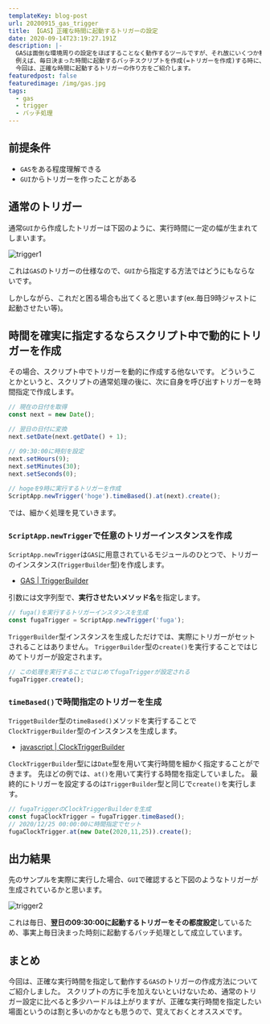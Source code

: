 ```yaml
---
templateKey: blog-post
url: 20200915_gas_trigger
title: 【GAS】正確な時間に起動するトリガーの設定
date: 2020-09-14T23:19:27.191Z
description: |-
  GASは面倒な環境周りの設定をほぼすることなく動作するツールですが、それ故にいくつか制限事項があります。
  例えば、毎日決まった時間に起動するバッチスクリプトを作成(=トリガーを作成)する時に、GUIから設定した場合、実行時間に1時間ほど幅が生じてしまいます。
  今回は、正確な時間に起動するトリガーの作り方をご紹介します。
featuredpost: false
featuredimage: /img/gas.jpg
tags:
  - gas
  - trigger
  - バッチ処理
---
```

## 前提条件
* `GAS`をある程度理解できる
* `GUI`からトリガーを作ったことがある

## 通常のトリガー
通常`GUI`から作成したトリガーは下図のように、実行時間に一定の幅が生まれてしまいます。

![trigger1](/img/5f558be967fe7d004b229452.png "trigger1")

これは`GAS`のトリガーの仕様なので、`GUI`から指定する方法ではどうにもならないです。

しかしながら、これだと困る場合も出てくると思います(ex.毎日9時ジャストに起動させたい等)。

## 時間を確実に指定するならスクリプト中で動的にトリガーを作成
その場合、スクリプト中でトリガーを動的に作成する他ないです。
どういうことかというと、スクリプトの通常処理の後に、次に自身を呼び出すトリガーを時間指定で作成します。

```javascript
// 現在の日付を取得
const next = new Date();

// 翌日の日付に変換
next.setDate(next.getDate() + 1);

// 09:30:00に時刻を設定
next.setHours(9);
next.setMinutes(30);
next.setSeconds(0);
  
// hogeを9時に実行するトリガーを作成
ScriptApp.newTrigger('hoge').timeBased().at(next).create();
```

では、細かく処理を見ていきます。

### `ScriptApp.newTrigger`で任意のトリガーインスタンスを作成
`ScriptApp.newTrigger`は`GAS`に用意されているモジュールのひとつで、トリガーのインスタンス(`TriggerBuilder`型)を作成します。

- [GAS | TriggerBuilder](https://developers.google.com/apps-script/reference/script/trigger-builder)

引数には文字列型で、**実行させたいメソッド名**を指定します。

```javascript
// fuga()を実行するトリガーインスタンスを生成
const fugaTrigger = ScriptApp.newTrigger('fuga');
```

`TriggerBuilder`型インスタンスを生成しただけでは、実際にトリガーがセットされることはありません。
`TriggerBuilder`型の`create()`を実行することではじめてトリガーが設定されます。

```javascript
// この処理を実行することではじめてfugaTriggerが設定される
fugaTrigger.create();
```

### `timeBased()`で時間指定のトリガーを生成
`TriggetBuilder`型の`timeBased()`メソッドを実行することで`ClockTriggerBuilder`型のインスタンスを生成します。

- [javascript | ClockTriggerBuilder](https://developers.google.com/apps-script/reference/script/clock-trigger-builder)

`ClockTriggerBuilder`型には`Date`型を用いて実行時間を細かく指定することができます。
先ほどの例では、`at()`を用いて実行する時間を指定していました。
最終的にトリガーを設定するのは`TriggerBuilder`型と同じで`create()`を実行します。

```javascript
// fugaTriggerのClockTriggerBuilderを生成
const fugaClockTrigger = fugaTrigger.timeBased();
// 2020/12/25 00:00:00に時間指定でセット
fugaClockTrigger.at(new Date(2020,11,25)).create();
```

## 出力結果
先のサンプルを実際に実行した場合、`GUI`で確認すると下図のようなトリガーが生成されているかと思います。

![trigger2](/img/5f558c0a67fe7d004b229457.png "trigger2")

これは毎日、**翌日の09:30:00に起動するトリガーをその都度設定**しているため、事実上毎日決まった時刻に起動するバッチ処理として成立しています。

## まとめ
今回は、正確な実行時間を指定して動作する`GAS`のトリガーの作成方法についてご紹介しました。
スクリプトの方に手を加えないといけないため、通常のトリガー設定に比べると多少ハードルは上がりますが、正確な実行時間を指定したい場面というのは割と多いのかなとも思うので、覚えておくとオススメです。